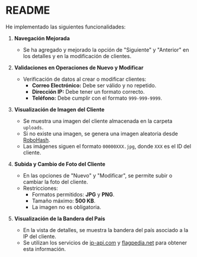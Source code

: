# README

He implementado las siguientes funcionalidades:

1. **Navegación Mejorada**  
   - Se ha agregado y mejorado la opción de "Siguiente" y "Anterior" en los detalles y en la modificación de clientes.

2. **Validaciones en Operaciones de Nuevo y Modificar**  
   - Verificación de datos al crear o modificar clientes:
     - **Correo Electrónico:** Debe ser válido y no repetido.
     - **Dirección IP:** Debe tener un formato correcto.
     - **Teléfono:** Debe cumplir con el formato `999-999-9999`.

3. **Visualización de Imagen del Cliente**  
   - Se muestra una imagen del cliente almacenada en la carpeta `uploads`.
   - Si no existe una imagen, se genera una imagen aleatoria desde [RoboHash](https://robohash.org/).
   - Las imágenes siguen el formato `00000XXX.jpg`, donde `XXX` es el ID del cliente.

4. **Subida y Cambio de Foto del Cliente**  
   - En las opciones de "Nuevo" y "Modificar", se permite subir o cambiar la foto del cliente.
   - Restricciones:
     - Formatos permitidos: **JPG** y **PNG**.
     - Tamaño máximo: **500 KB**.
     - La imagen no es obligatoria.

5. **Visualización de la Bandera del País**  
   - En la vista de detalles, se muestra la bandera del país asociado a la IP del cliente.
   - Se utilizan los servicios de [ip-api.com](https://ip-api.com/) y [flagpedia.net](https://flagpedia.net/) para obtener esta información.
